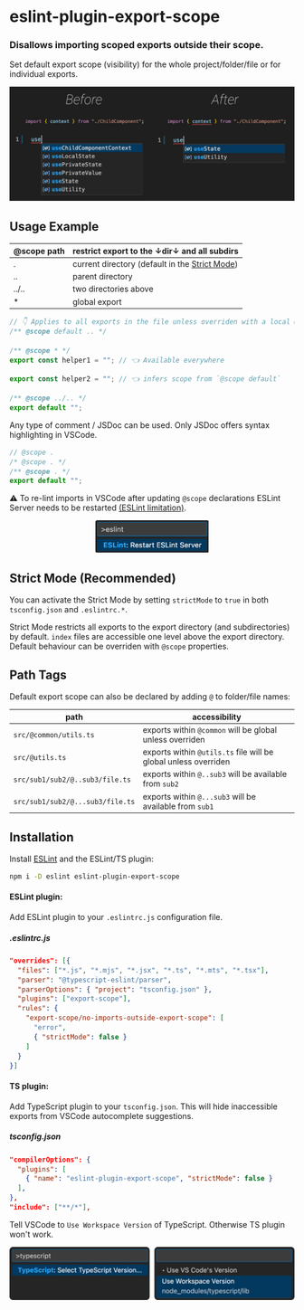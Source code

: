 # eslint-plugin-export-scope

### Disallows importing scoped exports outside their scope.

Set default export scope (visibility) for the whole project/folder/file or for individual exports.

![Before-after comparison](/readme-src/before_after.jpg "Before-after comparison")

## Usage Example

<p align="center">

| @scope path | restrict export to the ↓dir↓ and all subdirs                               |
| ----------- | -------------------------------------------------------------------------- |
| .           | current directory (default in the [Strict Mode](#strict-mode-recommended)) |
| ..          | parent directory                                                           |
| ../..       | two directories above                                                      |
| \*          | global export                                                              |

</p>

```ts
// 👇 Applies to all exports in the file unless overriden with a local @scope
/** @scope default .. */

/** @scope * */
export const helper1 = ""; // 👈 Available everywhere

export const helper2 = ""; // 👈 infers scope from `@scope default`

/** @scope ../.. */
export default "";
```

Any type of comment / JSDoc can be used. Only JSDoc offers syntax highlighting in VSCode.

```ts
// @scope .
/* @scope . */
/** @scope . */
export default "";
```

⚠️ To re-lint imports in VSCode after updating `@scope` declarations ESLint Server needs to be restarted [(ESLint limitation)](https://github.com/microsoft/vscode-eslint/issues/1565#event-7958473201).

<p align="center">
  <img src="readme-src/restart_eslint_server.png" alt="Restart ESLint Server" width="200" />
</p>

## Strict Mode (Recommended)

You can activate the Strict Mode by setting `strictMode` to `true` in both `tsconfig.json` and `.eslintrc.*`.

Strict Mode restricts all exports to the export directory (and subdirectories) by default. `index` files are accessible one level above the export directory. Default behaviour can be overriden with `@scope` properties.

## Path Tags

Default export scope can also be declared by adding `@` to folder/file names:

| path                             | accessibility                                                   |
| -------------------------------- | --------------------------------------------------------------- |
| `src/@common/utils.ts`           | exports within `@common` will be global unless overriden        |
| `src/@utils.ts`                  | exports within `@utils.ts` file will be global unless overriden |
| `src/sub1/sub2/@..sub3/file.ts`  | exports within `@..sub3` will be available from `sub2`          |
| `src/sub1/sub2/@...sub3/file.ts` | exports within `@...sub3` will be available from `sub1`         |

## Installation

Install [ESLint](https://eslint.org/) and the ESLint/TS plugin:

```sh
npm i -D eslint eslint-plugin-export-scope
```

#### ESLint plugin:

Add ESLint plugin to your `.eslintrc.js` configuration file.

##### .eslintrc.js

```json
"overrides": [{
  "files": ["*.js", "*.mjs", "*.jsx", "*.ts", "*.mts", "*.tsx"],
  "parser": "@typescript-eslint/parser",
  "parserOptions": { "project": "tsconfig.json" },
  "plugins": ["export-scope"],
  "rules": {
    "export-scope/no-imports-outside-export-scope": [
      "error",
      { "strictMode": false }
    ]
  }
}]
```

#### TS plugin:

Add TypeScript plugin to your `tsconfig.json`. This will hide inaccessible exports from VSCode autocomplete suggestions.

##### tsconfig.json

```json
"compilerOptions": {
  "plugins": [
    { "name": "eslint-plugin-export-scope", "strictMode": false }
  ],
},
"include": ["**/*"],
```

Tell VSCode to `Use Workspace Version` of TypeScript. Otherwise TS plugin won't work.

<p align="center">
  <img src="readme-src/ts_version.png" alt="Select TS version" width="600" />
</p>
